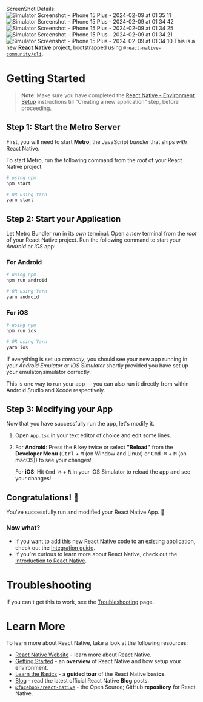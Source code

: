 ScreenShot Details:
![Simulator Screenshot - iPhone 15 Plus - 2024-02-09 at 01 35 11](https://github.com/musadiq123/JetSetGo/assets/39898245/69ec7cc0-1835-48fc-8551-b92e65178b8e)
![Simulator Screenshot - iPhone 15 Plus - 2024-02-09 at 01 34 42](https://github.com/musadiq123/JetSetGo/assets/39898245/31a8f561-b471-4a9e-a88b-447d4e858168)
![Simulator Screenshot - iPhone 15 Plus - 2024-02-09 at 01 34 25](https://github.com/musadiq123/JetSetGo/assets/39898245/a091f643-1640-41e9-a898-cf3779bd4720)
![Simulator Screenshot - iPhone 15 Plus - 2024-02-09 at 01 34 21](https://github.com/musadiq123/JetSetGo/assets/39898245/fcf1d511-1e19-4973-a92f-968918801521)
![Simulator Screenshot - iPhone 15 Plus - 2024-02-09 at 01 34 10](https://github.com/musadiq123/JetSetGo/assets/39898245/0afa7464-2ce0-4108-8801-0f1a21efcaf4)
This is a new [**React Native**](https://reactnative.dev) project, bootstrapped using [`@react-native-community/cli`](https://github.com/react-native-community/cli).

# Getting Started

>**Note**: Make sure you have completed the [React Native - Environment Setup](https://reactnative.dev/docs/environment-setup) instructions till "Creating a new application" step, before proceeding.

## Step 1: Start the Metro Server

First, you will need to start **Metro**, the JavaScript _bundler_ that ships _with_ React Native.

To start Metro, run the following command from the _root_ of your React Native project:

```bash
# using npm
npm start

# OR using Yarn
yarn start
```

## Step 2: Start your Application

Let Metro Bundler run in its _own_ terminal. Open a _new_ terminal from the _root_ of your React Native project. Run the following command to start your _Android_ or _iOS_ app:

### For Android

```bash
# using npm
npm run android

# OR using Yarn
yarn android
```

### For iOS

```bash
# using npm
npm run ios

# OR using Yarn
yarn ios
```

If everything is set up _correctly_, you should see your new app running in your _Android Emulator_ or _iOS Simulator_ shortly provided you have set up your emulator/simulator correctly.

This is one way to run your app — you can also run it directly from within Android Studio and Xcode respectively.

## Step 3: Modifying your App

Now that you have successfully run the app, let's modify it.

1. Open `App.tsx` in your text editor of choice and edit some lines.
2. For **Android**: Press the <kbd>R</kbd> key twice or select **"Reload"** from the **Developer Menu** (<kbd>Ctrl</kbd> + <kbd>M</kbd> (on Window and Linux) or <kbd>Cmd ⌘</kbd> + <kbd>M</kbd> (on macOS)) to see your changes!

   For **iOS**: Hit <kbd>Cmd ⌘</kbd> + <kbd>R</kbd> in your iOS Simulator to reload the app and see your changes!

## Congratulations! :tada:

You've successfully run and modified your React Native App. :partying_face:

### Now what?

- If you want to add this new React Native code to an existing application, check out the [Integration guide](https://reactnative.dev/docs/integration-with-existing-apps).
- If you're curious to learn more about React Native, check out the [Introduction to React Native](https://reactnative.dev/docs/getting-started).

# Troubleshooting

If you can't get this to work, see the [Troubleshooting](https://reactnative.dev/docs/troubleshooting) page.

# Learn More

To learn more about React Native, take a look at the following resources:

- [React Native Website](https://reactnative.dev) - learn more about React Native.
- [Getting Started](https://reactnative.dev/docs/environment-setup) - an **overview** of React Native and how setup your environment.
- [Learn the Basics](https://reactnative.dev/docs/getting-started) - a **guided tour** of the React Native **basics**.
- [Blog](https://reactnative.dev/blog) - read the latest official React Native **Blog** posts.
- [`@facebook/react-native`](https://github.com/facebook/react-native) - the Open Source; GitHub **repository** for React Native.
